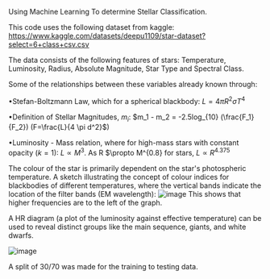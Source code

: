 Using Machine Learning To determine Stellar Classification.

This code uses the following dataset from kaggle: https://www.kaggle.com/datasets/deepu1109/star-dataset?select=6+class+csv.csv

The data consists of the following features of stars: Temperature, Luminosity, Radius, Absolute Magnitude, Star Type and Spectral Class.

Some of the relationships between these variables already known through:

•Stefan-Boltzmann Law, which for a spherical blackbody: $L=4 \pi R^2 \sigma T^4$

•Definition of Stellar Magnitudes, $m_i$: $m_1 - m_2 = -2.5log_{10} (\frac{F_1}{F_2}) (F=\frac{L}{4 \pi d^2}$)

•Luminosity - Mass relation, where for high-mass stars with constant opacity ($k=1$): $L \propto M^3$. As R $\propto M^{0.8} for stars, $L \propto R^{4.375}$

The colour of the star is primarily dependent on the star's photospheric temperature. A sketch illustrating the concept of colour indices for blackbodies of different temperatures, where the vertical bands indicate the location of the filter bands (EM wavelength):
![image](https://github.com/user-attachments/assets/95304eb3-e322-443b-932f-0e37c71de16d)
This shows that higher frequencies are to the left of the graph.

A HR diagram (a plot of the luminosity against effective temperature) can be used to reveal distinct groups like the main sequence, giants, and white dwarfs.

![image](https://github.com/user-attachments/assets/276f8d81-6f91-4357-8350-4ec4116542ca)

A split of 30/70 was made for the training to testing data. 

